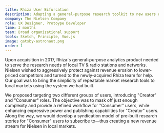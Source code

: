 ```yaml
---
title: Rhiza User Bifurcation
description: Adapting a general-purpose research toolkit to new users and markets
company: The Nielsen Company
role: UX Designer, Protoype Developer
time: 3 months
team: Broad organizational support
tools: Sketch, Principle, Vue.js
image: gatsby-astronaut.png
order: 1
---
```


Upon acquisition in 2017, Rhiza's general-purpose analytics product needed to serve the research needs of local TV & radio stations and networks. Nielsen wished to aggressively protect against revenue erosion to lower-priced competitors and turned to the newly-acquired Rhiza team for help. Our goal was to bring the simplicity of repeatable market research tools to local markets using the system we had built.

We proposed targeting two different groups of users, introducing "Creator" and "Consumer" roles. The objective was to mask off just enough complexity and provide a refined workflow for "Consumer" users, while enhancing expressive power and publishing capabilities for "Creator" users. Along the way, we would develop a syndication model of pre-built research stories for "Consumer" users to subscribe to—thus creating a new revenue stream for Nielsen in local markets.
